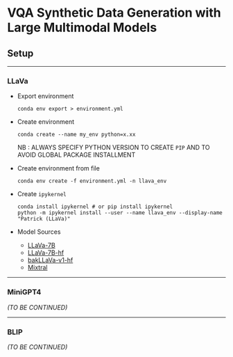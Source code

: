 # VQA Synthetic Data Generation with Large Multimodal Models

## Setup
---
### LLaVa
- Export environment
    ```
    conda env export > environment.yml
    ```
- Create environment
    ```
    conda create --name my_env python=x.xx
    ```
    NB : ALWAYS SPECIFY PYTHON VERSION TO CREATE `PIP` AND TO AVOID GLOBAL PACKAGE INSTALLMENT
- Create environment from file
    ```
    conda env create -f environment.yml -n llava_env
    ```

- Create `ipykernel`
    ```
    conda install ipykernel # or pip install ipykernel
    python -m ipykernel install --user --name llava_env --display-name "Patrick (LLaVa)"
    ```
- Model Sources
    - [LLaVa-7B](https://huggingface.co/liuhaotian/llava-v1.5-7b)
    - [LLaVa-7B-hf](https://huggingface.co/llava-hf/llava-1.5-7b-hf)
    - [bakLLaVa-v1-hf](https://huggingface.co/llava-hf/bakLlava-v1-hf)
    - [Mixtral](https://huggingface.co/cloudyu/Mixtral_7Bx4_MOE_24B)
---
### MiniGPT4
_(TO BE CONTINUED)_

---
### BLIP
_(TO BE CONTINUED)_
